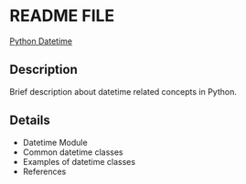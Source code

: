 # README FILE

[Python Datetime](./Python_Datetime.ipynb)

## Description
Brief description about datetime related concepts in Python.

## Details
 - Datetime Module
 - Common datetime classes
 - Examples of datetime classes
 - References
